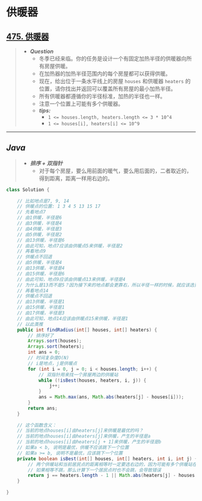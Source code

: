 # 供暖器

## [475. 供暖器](https://leetcode.cn/problems/heaters/)

> - ***Question***
>   - 冬季已经来临。你的任务是设计一个有固定加热半径的供暖器向所有房屋供暖。
>   - 在加热器的加热半径范围内的每个房屋都可以获得供暖。
>   - 现在，给出位于一条水平线上的房屋 `houses` 和供暖器 `heaters` 的位置，请你找出并返回可以覆盖所有房屋的最小加热半径。
>   - 所有供暖器都遵循你的半径标准，加热的半径也一样。
>   - 注意一个位置上可能有多个供暖器。
>   - ***tips:***
>     - `1 <= houses.length, heaters.length <= 3 * 10^4`
>     - `1 <= houses[i], heaters[i] <= 10^9`

---

## *Java*

> - ***排序 + 双指针***
>   - 对于每个房屋，要么用前面的暖气，要么用后面的，二者取近的，得到距离，距离一样用右边的。

```java
class Solution {
    
    // 比如地点是7, 9, 14
    // 供暖点的位置: 1 3 4 5 13 15 17
    // 先看地点7
    // 由1供暖，半径是6
    // 由3供暖，半径是4
    // 由4供暖，半径是3
    // 由5供暖，半径是2
    // 由13供暖，半径是6
    // 由此可知，地点7应该由供暖点5来供暖，半径是2
    // 再看地点9
    // 供暖点不回退
    // 由5供暖，半径是4
    // 由13供暖，半径是4
    // 由15供暖，半径是6
    // 由此可知，地点9应该由供暖点13来供暖，半径是4
    // 为什么是13而不是5？因为接下来的地点都会更靠右，所以半径一样的时候，就应该选更右的供暖点
    // 再看地点14
    // 供暖点不回退
    // 由13供暖，半径是1
    // 由15供暖，半径是1
    // 由17供暖，半径是3
    // 由此可知，地点14应该由供暖点15来供暖，半径是1
    // 以此类推
    public int findRadius(int[] houses, int[] heaters) {
        // 排序好了
        Arrays.sort(houses);
        Arrays.sort(heaters);
        int ans = 0;
        // 时间复杂度O(N)
        // i是地点，j是供暖点
        for (int i = 0, j = 0; i < houses.length; i++) {
            // 双指针用来找一个房屋两边的供暖站
            while (!isBest(houses, heaters, i, j)) {
                j++;
            }
            ans = Math.max(ans, Math.abs(heaters[j] - houses[i]));
        }
        return ans;
    }
    
    // 这个函数含义：
    // 当前的地点houses[i]由heaters[j]来供暖是最优的吗？
    // 当前的地点houses[i]由heaters[j]来供暖，产生的半径是a
    // 当前的地点houses[i]由heaters[j + 1]来供暖，产生的半径是b
    // 如果a < b, 说明是最优，供暖不应该跳下一个位置
    // 如果a >= b, 说明不是最优，应该跳下一个位置
    private boolean isBest(int[] houses, int[] heaters, int i, int j) {
        // 两个供暖站和当前居民点的距离相等时一定要选右边的，因为可能有多个供暖站在同一个位置上
        // 如果相等不跳，那么计算下一个居民点时也不会跳，会导致错误
        return j == heaters.length - 1 || Math.abs(heaters[j] - houses[i]) < Math.abs(heaters[j + 1] - houses[i]);
    }
    
}

```

